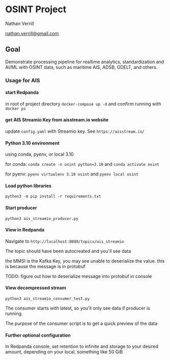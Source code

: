 # OSINT Project

Nathan Verrill

nathan.verrill@gmail.com

## Goal

Demonstrate processing pipeline for realtime analytics, standardization and AI/ML with OSINT data, such as maritime AIS, ADSB, GDELT, and others.

### Usage for AIS

#### start Redpanda

in root of project directory `docker-compose up -d` and confirm running with `docker ps`

#### get AIS Streamio Key from aisstream.io website

update `config.yaml` with Streamio key. See `https://aisstream.io/`

#### Python 3.10 environment

using conda, pyenv, or local 3.10

for conda: `conda create -n osint python=3.10` and `conda activate osint`

for pyenv: `pyenv virtualenv 3.10 osint` and `pyenv local osint`

#### Load python libraries

`python3 -m pip install -r requirements.txt`

#### Start producer

`python3 ais_streamio_producer.py`

#### View in Redpanda

Navigate to `http://localhost:8080/topics/ais_streamio`

The topic should have been autocreated and you'll see data

the MMSI is the Kafka Key, you may see unable to deserialize the value. this is because the message is in protobuf

TODO: figure out how to deserialize message into protobuf in console

#### View decompressed stream

`python3 ais_streamio_consumer_test.py`

The consumer starts with latest, so you'll only see data if producer is running.

The purpose of the consumer script is to get a quick preview of the data

#### Further optional configuration

In Redpanda console, set retention to infinite and storage to your desired amount, depending on your local, something like 50 GiB
